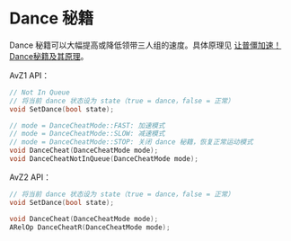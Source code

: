 # Dance 秘籍

Dance 秘籍可以大幅提高或降低领带三人组的速度。具体原理见 [让普僵加速！Dance秘籍及其原理](https://tieba.baidu.com/p/7921781826)。

AvZ1 API：

```cpp
// Not In Queue
// 将当前 dance 状态设为 state（true = dance，false = 正常）
void SetDance(bool state);

// mode = DanceCheatMode::FAST: 加速模式
// mode = DanceCheatMode::SLOW: 减速模式
// mode = DanceCheatMode::STOP: 关闭 dance 秘籍，恢复正常运动模式
void DanceCheat(DanceCheatMode mode);
void DanceCheatNotInQueue(DanceCheatMode mode);
```

AvZ2 API：

```cpp
// 将当前 dance 状态设为 state（true = dance，false = 正常）
void SetDance(bool state);

void DanceCheat(DanceCheatMode mode);
ARelOp DanceCheatR(DanceCheatMode mode);
```
